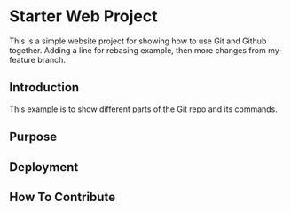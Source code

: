# Starter Web Project

This is a simple website project for showing how to use Git and Github together.
Adding a line for rebasing example, then more changes from my-feature branch. 

## Introduction

This example is to show different parts of the Git repo and its commands.
## Purpose
## Deployment
## How To Contribute